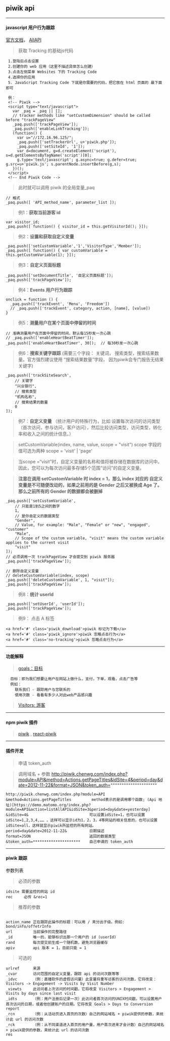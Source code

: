 ## piwik api
---


#### javascript 用户行为跟踪
[官方文档](https://developer.matomo.org/2.x/guides/tracking-javascript-guide)，
[AllAPI](https://developer.matomo.org/2.x/api-reference/tracking-javascript)
> 获取 Tracking 的基础js代码

```
 1.登陆后点击设置
 2.创建你的 web 应用（这里不描述具体怎么创建）
 3.点击左侧菜单 Websites 下的 Tracking Code
 4.选择你的应用
 5. JavaScript Tracking Code 下就是你需要的代码，把它放在 html 页面的 最下面即可

 例：
 <!-- Piwik -->
 <script type="text/javascript">
   var _paq = _paq || [];
   // tracker methods like "setCustomDimension" should be called before "trackPageView"
   _paq.push(['trackPageView']);
   _paq.push(['enableLinkTracking']);
   (function() {
     var u="//172.16.96.125/";
     _paq.push(['setTrackerUrl', u+'piwik.php']);
     _paq.push(['setSiteId', '1']);
     var d=document, g=d.createElement('script'), s=d.getElementsByTagName('script')[0];
     g.type='text/javascript'; g.async=true; g.defer=true; g.src=u+'piwik.js'; s.parentNode.insertBefore(g,s);
   })();
 </script>
 <!-- End Piwik Code -->

```

> 此时就可以调用 piwik 的全局变量_paq

```
// 格式
_paq.push([ 'API_method_name', parameter_list ]);
```
>  例1：**获取当前游客 id**

```
var visitor_id;
_paq.push([ function() { visitor_id = this.getVisitorId(); }]);
```
> 例2：**设置和获取自定义变量**

```
_paq.push(['setCustomVariable','1','VisitorType','Member']);
_paq.push([ function() { var customVariable = this.getCustomVariable(1); }]);
```

> 例3：**自定义页面标题**

```
_paq.push(['setDocumentTitle', '自定义页面标题']);
_paq.push(['trackPageView']);
```

> 例4：**Events 用户行为跟踪**

```
onclick = function () {
  _paq.push(['trackEvent', 'Menu', 'Freedom'])
  // _paq.push(['trackEvent', category, action, [name], [value])
}
```

> 例5：**测量用户在某个页面中停留的时间**
```
// 准确测量用户在页面中停留的时间，默认每15秒发一次心跳
// _paq.push(['enableHeartBeatTimer']);
_paq.push(['enableHeartBeatTimer', 30]);  // 每30秒发一次心跳
```

> 例6：**搜索关键字跟踪**  (需要三个字段： 关键词， 搜索类型，搜索结果数量。官方强烈建议使用 “搜索结果数量”字段， 因为piwik会专门报告无结果关键字)

```
_paq.push(['trackSiteSearch',
    // 关键字
    "兴业银行",
    // 搜索类型
    "机构名称",
    // 搜索结果的数量
    0
]);
```

> 例7：**自定义变量** （统计用户的特殊行为，比如 设置每次访问的访问类型（首次访问，参与访问，客户访问），然后比较访问类型，访问类型，转化率和收入之间的统计信息。）

> setCustomVariable(index, name, value, scope = "visit") scope 字段的值可选为两种  scope = 'visit' | 'page'

> 当scope =“visit”时，自定义变量的名称和值将被存储在数据库的访问中。因此，您可以为每次访问最多存储5个范围“访问”的自定义变量。

> **注意在调用 setCustomVariable 时 index = 1，那么 index 对应的 自定义变量是不可随便改动的，如果之前用的是 Gender 之后又被换成 Age 了。那么之前所有的 Gender 的数据都会被删掉**

```
_paq.push(['setCustomVariable',
    // 只能是1到5之间的数字
    1,
    // 是你自定义的数据类型
    "Gender",
    // Value, for example: "Male", "Female" or "new", "engaged", "customer"
    "Male",
    // Scope of the custom variable, "visit" means the custom variable applies to the current visit
    "visit"
]);
// 必须调用一次 trackPageView 才会提交到 piwik 服务器
_paq.push(['trackPageView']);

// 删除自定义变量
// deleteCustomVariable(index, scope)
_paq.push(['deleteCustomVariable', 1, "visit"]);
_paq.push(['trackPageView']);

```

> 例8：**统计 userId**
```
_paq.push(['setUserId', 'userId']);
_paq.push(['trackPageView']);
```

> 例9： 点击 A 标签

```
<a href='#' class='piwik_download'>piwik 标记为下载</a>
<a href='#' class='piwik_ignore'>piwik 忽略点击行为</a>
<a href='#' class='no-tracking'>piwik 忽略点击行为</a>

```


---
#### 功能解释
> [goals：目标](https://matomo.org/docs/tracking-goals-web-analytics/)

```
  目标：即为我们想要让用户在网站上做什么，支付，下单，观看，点击广告等
  例如：
    联系我们 - 跟踪用户与您联系的
    使用次数 - 看看有多少人对此web产品感兴趣

```
> [Visitors: 游客]()


---


#### npm piwik 插件
> [piwik](https://www.npmjs.com/package/piwik) ,  [react-piwik](https://www.npmjs.com/package/react-piwik)
---
#### 插件开发
> 申请 token_auth

> 调用域名 + 参数
 http://piwik.chenwg.com/index.php?module=API&method=Actions.getPageTitles&idSite=4&period=day&date=2012-11-22&format=JSON&token_auth=*********************   
```
http://piwik.chenwg.com/index.php?module=API
&method=Actions.getPageTitles         method表示的是调用哪个函数; (Api 地址)[https://demo.matomo.org/index.php?module=API&action=listAllAPI&idSite=3&period=day&date=yesterday]
&idSite=4&                           可以设置idSite=1，也可以设置idSite=1,2,3,4,…… ，这样可以显示id为1，2，3，4等网站的相关信息的，也可以设置idSite=all，这样就显示piwik所监控的所有网站。
period=day&date=2012-11-22&          日期描述
format=JSON                          返回的数据类型
&token_auth=*********************    自己申请的 token_auth
```

---

#### piwik 跟踪

参数列表
> 必须的参数

```
idsite 需要监控的网站 id
rec     必传 &rec=1
```

>推荐的参数

```

action_name 正在跟踪此操作的标题：可以用 / 来分出子级。例如: bond/info/offetrInfo
url         当前操作的完整路径
_id         唯一的，能够标识出那一个用户的 id (userId)
rand        每次提交前生成一个随机数，避免浏览器缓存
apiv        api 版本 = 1，目前只能 = 1

```

> 可选的

```
urlref      来源
_cvar       访问范围的自定义变量，跟踪 api 的访问次数等等
_idvc       （例：直播软件的虚假访问量）此变量将重写访客的访问次数，它将改变：Visitors -> Engagement -> Visits by Visit Number
_viewts     此访问者上次访问的时间戳，它将改变 Visitors > Engagement > Visits by days since last visit
_idts       （例：用户注册后记录一次）此访问者首次访问的UNIX时间戳，可以设置用户首次访问的日期，或者他创建账户的日期。它将改变 Goals > Days to Conversion report
_rcn        （例：从活动页进入首页的次数）自己的网站域名 + piwik提供的参数，来统计此 url 的访问次数
_rck        （例：从不同渠道进入首页的用户量，用户首次进来才会计数）自己的网站域名 + piwik提供的参数，来统计此 url 的访问次数
res         
```
